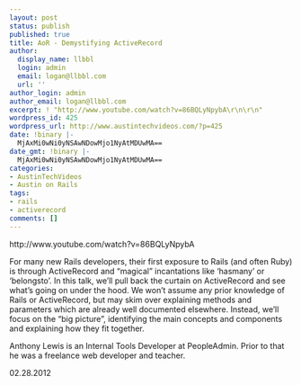 ```yaml
---
layout: post
status: publish
published: true
title: AoR - Demystifying ActiveRecord
author:
  display_name: llbbl
  login: admin
  email: logan@llbbl.com
  url: ''
author_login: admin
author_email: logan@llbbl.com
excerpt: ! "http://www.youtube.com/watch?v=86BQLyNpybA\r\n\r\n"
wordpress_id: 425
wordpress_url: http://www.austintechvideos.com/?p=425
date: !binary |-
  MjAxMi0wNi0yNSAwNDowMjo1NyAtMDUwMA==
date_gmt: !binary |-
  MjAxMi0wNi0yNSAwNDowMjo1NyAtMDUwMA==
categories:
- AustinTechVideos
- Austin on Rails
tags:
- rails
- activerecord
comments: []
---
```

<p>http://www.youtube.com/watch?v=86BQLyNpybA</p>
<p><a id="more"></a><a id="more-425"></a></p>
<p>For many new Rails developers, their first exposure to Rails (and often Ruby) is through ActiveRecord and “magical” incantations like ‘hasmany’ or ‘belongsto’. In this talk, we’ll pull back the curtain on ActiveRecord and see what’s going on under the hood. We won’t assume any prior knowledge of Rails or ActiveRecord, but may skim over explaining methods and parameters which are already well documented elsewhere. Instead, we’ll focus on the “big picture”, identifying the main concepts and components and explaining how they fit together.</p>
<p>Anthony Lewis is an Internal Tools Developer at PeopleAdmin. Prior to that he was a freelance web developer and teacher.</p>
<p>02.28.2012</p>
